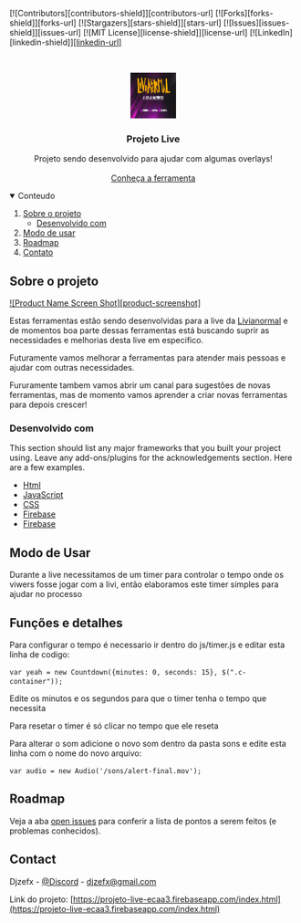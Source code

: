 [![Contributors][contributors-shield]][contributors-url]
[![Forks][forks-shield]][forks-url]
[![Stargazers][stars-shield]][stars-url]
[![Issues][issues-shield]][issues-url]
[![MIT License][license-shield]][license-url]
[![LinkedIn][linkedin-shield]][[linkedin-url](https://www.linkedin.com/in/jos%C3%A9-ant%C3%B4nio-le%C3%A3o-gomes-306ab2192/)]



<!-- PROJECT LOGO -->
<br />
<p align="center">
  <a href="https://www.twitch.tv/livianormal">
    <img src="img/tela de espera.png" alt="Logo" width="80" height="80">
  </a>

  <h3 align="center">Projeto Live</h3>

  <p align="center">
    Projeto sendo desenvolvido para ajudar com algumas overlays!
    <br />
    <br />
    <a href="https://projeto-live-ecaa3.firebaseapp.com/index.html">Conheça a ferramenta</a>
</p>



<!-- TABLE OF CONTENTS -->
<details open="open">
  <summary>Conteudo</summary>
  <ol>
    <li>
      <a href="#Sobre-o-projeto">Sobre o projeto</a>
      <ul>
        <li><a href="#Desenvolvido-com">Desenvolvido com</a></li>
      </ul>
    </li>
    <li><a href="#Modo-de-usar">Modo de usar</a></li>
    <li><a href="#roadmap">Roadmap</a></li>
    <li><a href="#Contato">Contato</a></li>
  </ol>
</details>


## Sobre o projeto

[![Product Name Screen Shot][product-screenshot]](https://example.com)

Estas ferramentas estão sendo desenvolvidas para a live da <a target="_parent" type="link" href="https://www.twitch.tv/livianormal">Livianormal</a> e de momentos boa parte dessas ferramentas está buscando suprir as necessidades e melhorias desta live em especifico.</p>
<p>Futuramente vamos melhorar a ferramentas para atender mais pessoas e ajudar com outras necessidades.</p>
<p>Fururamente tambem vamos abrir um canal para sugestões de novas ferramentas, mas de momento vamos aprender a criar novas ferramentas para depois crescer!

### Desenvolvido com

This section should list any major frameworks that you built your project using. Leave any add-ons/plugins for the acknowledgements section. Here are a few examples.
* [Html](https://developer.mozilla.org/pt-BR/docs/Web/HTML)
* [JavaScript](https://developer.mozilla.org/pt-BR/docs/Web/JavaScript)
* [CSS](https://www.w3schools.com/css/)
* [Firebase](https://firebase.google.com/?hl=pt-br)
* [Firebase](https://firebase.google.com/docs/database)

## Modo de Usar

<p>Durante a live necessitamos de um timer para controlar o tempo onde os viwers fosse jogar com a livi, então elaboramos este timer simples para ajudar no processo<p>

<h2>Funções e detalhes</h2>

<p>Para configurar o tempo é necessario ir dentro do js/timer.js e editar esta linha de codigo:<p>

    var yeah = new Countdown({minutes: 0, seconds: 15}, $(".c-container"));

<p>Edite os minutos e os segundos para que o timer tenha o tempo que necessita<p>

<p>Para resetar o timer é só clicar no tempo que ele reseta<p>

<p>Para alterar o som adicione o novo som dentro da pasta sons e edite esta linha com o nome do novo arquivo: <p>

    var audio = new Audio('/sons/alert-final.mov');


## Roadmap

Veja a aba [open issues](https://github.com/MesopotamiaAlpha/Ferramentas-live/issues) para conferir a lista de pontos a serem feitos (e problemas conhecidos).


## Contact

Djzefx - [@Discord](258717029027151873) - djzefx@gmail.com

Link do projeto: [https://projeto-live-ecaa3.firebaseapp.com/index.html](https://projeto-live-ecaa3.firebaseapp.com/index.html)